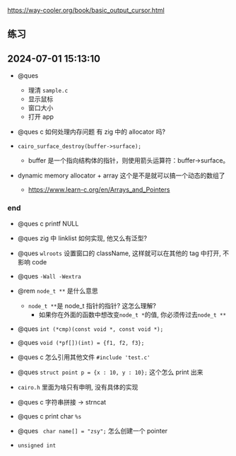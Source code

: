 https://way-cooler.org/book/basic_output_cursor.html

## 练习

## 2024-07-01 15:13:10

- @ques

  - 理清 `sample.c`
  - 显示鼠标
  - 窗口大小
  - 打开 app

- @ques c 如何处理内存问题 有 zig 中的 allocator 吗?

- `cairo_surface_destroy(buffer->surface);`

  - buffer 是一个指向结构体的指针，则使用箭头运算符：buffer->surface。

- dynamic memory allocator + array 这个是不是就可以搞一个动态的数组了
  - https://www.learn-c.org/en/Arrays_and_Pointers

### end

- @ques c printf NULL
- @ques zig 中 linklist 如何实现, 他又么有泛型?
- @ques `wlroots` 设置窗口的 className, 这样就可以在其他的 tag 中打开, 不影响 code

- @ques `-Wall -Wextra`

- @rem `node_t **` 是什么意思

  - `node_t **`是 node_t 指针的指针? 这怎么理解?
    - 如果你在外面的函数中想改变`node_t *`的值, 你必须传过去`node_t **`

- @ques `int (*cmp)(const void *, const void *);`

- @ques `void (*pf[])(int) = {f1, f2, f3};`
- @ques c 怎么引用其他文件 `#include 'test.c'`

- @ques `struct point p = {x : 10, y : 10};` 这个怎么 print 出来
- `cairo.h` 里面为啥只有申明, 没有具体的实现
- @ques c 字符串拼接 -> strncat
- @ques c print char `%s`

- @ques ` char name[] = "zsy";` 怎么创建一个 pointer

- `unsigned int`
